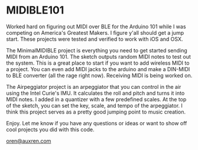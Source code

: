 # MIDIBLE101

Worked hard on figuring out MIDI over BLE for the Arduino 101 while I was competing on America's Greatest Makers. I figure y'all should get a jump start. 
These projects were tested and verified to work with iOS and OSX. 

The MinimalMIDIBLE project is everything you need to get started sending MIDI from an Arduino 101. The sketch outputs random MIDI notes to test out the system. This is a great place to start if you want to add wireless MIDI to a project. You can even add MIDI jacks to the arduino and make a DIN-MIDI to BLE converter (all the rage right now). 
Receiving MIDI is being worked on. 

The Airpeggiator project is an arpeggiator that you can control in the air using the Intel Curie's IMU. It calculates the roll and pitch and turns it into MIDI notes. I added in a quantizer with a few predefined scales. At the top of the sketch, you can set the key, scale, and tempo of the arpeggiator. 
I think this project serves as a pretty good jumping point to music creation. 

Enjoy. Let me know if you have any questions or ideas or want to show off cool projects you did with this code. 

oren@auxren.com
